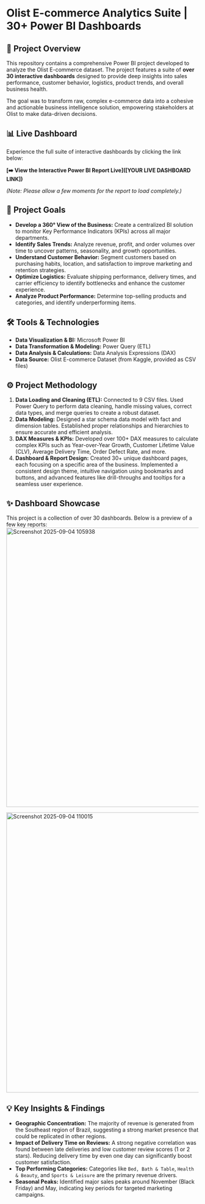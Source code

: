 # Olist E-commerce Analytics Suite | 30+ Power BI Dashboards


## 🚀 Project Overview

This repository contains a comprehensive Power BI project developed to analyze the Olist E-commerce dataset. The project features a suite of **over 30 interactive dashboards** designed to provide deep insights into sales performance, customer behavior, logistics, product trends, and overall business health.

The goal was to transform raw, complex e-commerce data into a cohesive and actionable business intelligence solution, empowering stakeholders at Olist to make data-driven decisions.

## 📊 Live Dashboard

Experience the full suite of interactive dashboards by clicking the link below:

**[➡️ View the Interactive Power BI Report Live]([YOUR LIVE DASHBOARD LINK])**

*(Note: Please allow a few moments for the report to load completely.)*

## 🎯 Project Goals

* **Develop a 360° View of the Business:** Create a centralized BI solution to monitor Key Performance Indicators (KPIs) across all major departments.
* **Identify Sales Trends:** Analyze revenue, profit, and order volumes over time to uncover patterns, seasonality, and growth opportunities.
* **Understand Customer Behavior:** Segment customers based on purchasing habits, location, and satisfaction to improve marketing and retention strategies.
* **Optimize Logistics:** Evaluate shipping performance, delivery times, and carrier efficiency to identify bottlenecks and enhance the customer experience.
* **Analyze Product Performance:** Determine top-selling products and categories, and identify underperforming items.

## 🛠️ Tools & Technologies

* **Data Visualization & BI:** Microsoft Power BI
* **Data Transformation & Modeling:** Power Query (ETL)
* **Data Analysis & Calculations:** Data Analysis Expressions (DAX)
* **Data Source:** Olist E-commerce Dataset (from Kaggle, provided as CSV files)

## ⚙️ Project Methodology

1.  **Data Loading and Cleaning (ETL):** Connected to 9 CSV files. Used Power Query to perform data cleaning, handle missing values, correct data types, and merge queries to create a robust dataset.
2.  **Data Modeling:** Designed a star schema data model with fact and dimension tables. Established proper relationships and hierarchies to ensure accurate and efficient analysis.
3.  **DAX Measures & KPIs:** Developed over 100+ DAX measures to calculate complex KPIs such as Year-over-Year Growth, Customer Lifetime Value (CLV), Average Delivery Time, Order Defect Rate, and more.
4.  **Dashboard & Report Design:** Created 30+ unique dashboard pages, each focusing on a specific area of the business. Implemented a consistent design theme, intuitive navigation using bookmarks and buttons, and advanced features like drill-throughs and tooltips for a seamless user experience.

## ✨ Dashboard Showcase

This project is a collection of over 30 dashboards. Below is a preview of a few key reports:
<img width="1235" height="733" alt="Screenshot 2025-09-04 105938" src="https://github.com/user-attachments/assets/f6e819c2-9da1-47cd-8b59-43487304d3dd" />


<img width="1231" height="735" alt="Screenshot 2025-09-04 110015" src="https://github.com/user-attachments/assets/4a764b65-0c4d-4416-87ed-11ea6b994a43" />


## 💡 Key Insights & Findings

* **Geographic Concentration:** The majority of revenue is generated from the Southeast region of Brazil, suggesting a strong market presence that could be replicated in other regions.
* **Impact of Delivery Time on Reviews:** A strong negative correlation was found between late deliveries and low customer review scores (1 or 2 stars). Reducing delivery time by even one day can significantly boost customer satisfaction.
* **Top Performing Categories:** Categories like `Bed, Bath & Table`, `Health & Beauty`, and `Sports & Leisure` are the primary revenue drivers.
* **Seasonal Peaks:** Identified major sales peaks around November (Black Friday) and May, indicating key periods for targeted marketing campaigns.

